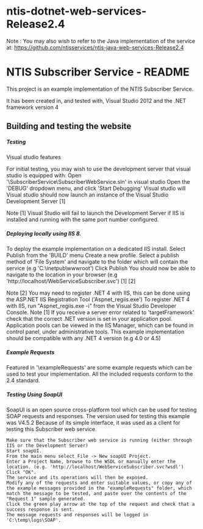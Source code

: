 ntis-dotnet-web-services-Release2.4
===================================

Note : You may also wish to refer to the Java implementation of the service at:
https://github.com/ntisservices/ntis-java-web-services-Release2.4


NTIS Subscriber Service - README
================================

This project is an example implementation of the NTIS Subscriber Service.

It has been created in, and tested with, Visual Studio 2012 and the .NET framework version 4

Building and testing the website 
----------------------------------------------------------------

##### Testing

Visual studio features 

For initial testing, you may wish to use the development server that visual studio is equipped with:
	Open '\SubscriberService\SubscriberWebService.sln' in visual studio
	Open the 'DEBUG' dropdown menu, and click 'Start Debugging'
Visual studio will 
Visual studio should now launch an instance of the Visual Studio Development Server [1]

Note [1] Visual Studio will fail to launch the Development Server if IIS is installed and running with the same port number configured.

##### Deploying locally using IIS 8.

To deploy the example implementation on a dedicated IIS install. 
	Select Publish from the 'BUILD' menu
	Create a new profile.
	Select a publish method of 'File System' and navigate to the folder which will contain the service (e.g 'C:\inetpub\wwwroot')
	Click Publish
You should now be able to navigate to the location in your browser (e.g 'http://localhost/WebServiceSubscriber.svc') [1] [2]

Note [2] You may need to register .NET 4 with IIS, this can be done using the ASP.NET IIS Registration Tool ('Aspnet_regiis.exe')
	To register .NET 4 with IIS, run "Aspnet_regiis.exe -i" from the Visual Studio Developer Console.
Note [1] If you receive a server error related to 'targetFramework' check that the correct .NET version is set in your application pool.
	Application pools can be viewed in the IIS Manager, which can be found in control panel, under administrative tools.
This example implementation should be compatible with any .NET 4 version (e.g 4.0 or 4.5)


##### Example Requests

Featured in '\exampleRequests' are some example requests which can be used to test your implementation. All the included requests conform to the 2.4 standard.

##### Testing Using SoapUI

SoapUI is an open source cross-platform tool which can be used for testing SOAP requests and responses.
The version used for testing this example was V4.5.2 Because of its simple interface, it was used as a client for testing this Subscriber web service.

	Make sure that the Subscriber web service is running (either through IIS or the Development Server)
	Start soapUI.
	From the main menu select File -> New soapUI Project.
	Enter a Project Name, browse to the WSDL or manually enter the location. (e.g. 'http://localhost/WebServiceSubscriber.svc?wsdl')
	Click "OK".
	The service and its operations will then be exposed.
	Modify any of the requests and enter suitable values, or copy any of the example messages provided in the "exampleRequests" folder, which match the message to be tested, and paste over the contents of the "Request 1" sample generated.
	Click the green play arrow at the top of the request and check that a success response is sent.
	The message requests and responses will be logged in 'C:\temp\logs\SOAP'.
